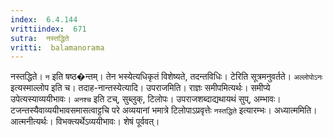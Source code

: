 ```yaml
---
index:  6.4.144
vrittiindex:  671
sutra:  नस्तद्धिते
vritti:  balamanorama 
---
```


नस्तद्धिते। `न` इति षष्ठ�न्तम्। तेन भस्येत्यधिकृतं विशेष्यते, तदन्तविधिः। टेरिति सूत्रमनुवर्तते। `अल्लोपोऽनः` इत्यस्माल्लोप इति च। तदाह-नान्तस्येत्यादि। उपराजमिति। राज्ञः समीपमित्यर्थः। समीप्ये उपेत्यस्याव्ययीभावः। `अनश्च` इति टच्, सुब्लुक्, टिलोपः। उपराजशब्दाद्यथायथं सुप्, अम्भावः। टजन्तस्यैवाव्ययीभावसमासत्वाट्टचि परे अव्ययानां भमात्रे टिलोपाऽप्रवृत्तेः `नस्तद्धिते` इत्यारम्भः। अध्यात्ममिति। आत्मनीत्यर्थः। विभक्त्यर्थेऽव्ययीभावः। शेषं पूर्ववत्। 

